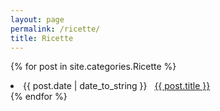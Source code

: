 ```yaml
---
layout: page
permalink: /ricette/
title: Ricette
---
```

{% for post in site.categories.Ricette %}
 <li><span>{{ post.date | date_to_string }}</span> &nbsp; <a href="{{ post.url }}">{{ post.title }}</a></li>
{% endfor %}